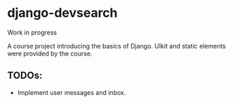 # django-devsearch

Work in progress

A course project introducing the basics of Django. UIkit and static elements were provided by the course.

## TODOs:
- Implement user messages and inbox.